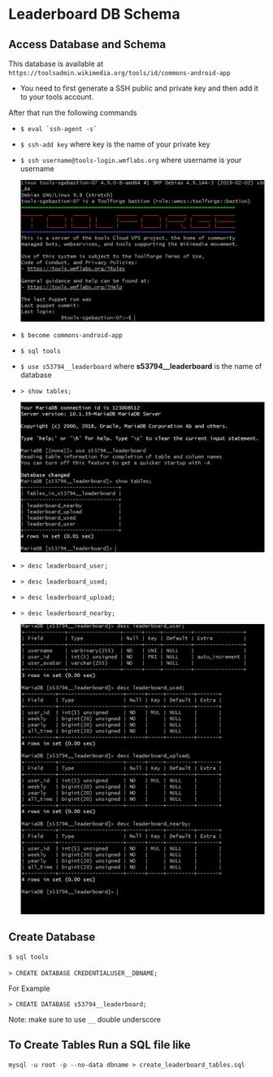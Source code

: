 # Leaderboard DB Schema

## Access Database and Schema
This database is available at `https://toolsadmin.wikimedia.org/tools/id/commons-android-app`

- You need to first generate a SSH public and private key and then add it to your tools account.

After that run the following commands

- ```$ eval `ssh-agent -s` ```

- `$ ssh-add key` where key is the name of your private key

- `$ ssh username@tools-login.wmflabs.org` where username is your username

  ![tools-screenshot](images/tools-screenshot.png)

- `$ become commons-android-app`

- `$ sql tools`

- `$ use s53794__leaderboard` where **s53794__leaderboard** is the name of database

- `> show tables;`

  ![show-tables](images/show-tables.png)

- `> desc leaderboard_user;`

- `> desc leaderboard_used;`

- `> desc leaderboard_upload;`

- `> desc leaderboard_nearby;`

  ![desc-tables](images/desc-tables.png)

## Create Database

```
$ sql tools

> CREATE DATABASE CREDENTIALUSER__DBNAME;

```

For Example

```
> CREATE DATABASE s53794__leaderboard;
```
Note: make sure to use `__` double underscore


## To Create Tables Run a SQL file like

```
mysql -u root -p --no-data dbname > create_leaderboard_tables.sql
```
